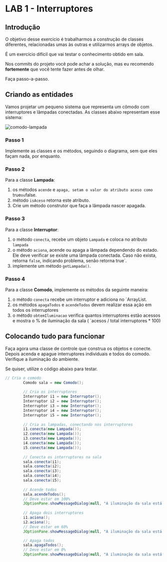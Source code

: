 # LAB 1 - Interruptores

## Introdução

O objetivo desse exercício é trabalharmos a construção de classes diferentes, relacionadas umas às outras e utilizarmos arrays de objetos.

É um exercício difícil que vai testar o conhecimento obtido em sala.

Nos commits do projeto você pode achar a solução, mas eu recomendo **fortemente** que você tente fazer antes de olhar.

Faça passo-a-passo.

## Criando as entidades

Vamos projetar um pequeno sistema que representa um cômodo com interruptores e lâmpadas conectadas. As classes abaixo representam esse sistema:

![comodo-lampada](https://cloud.githubusercontent.com/assets/20231710/24569614/4e5caae6-163d-11e7-898e-3c525d464c81.jpg)

### Passo 1
Implemente as classes e os métodos, seguindo o diagrama, sem que eles façam nada, por enquanto.

### Passo 2
Para a classe **Lampada**:
1. os métodos `acende` e `apaga, setam o valor do atributo aceso como `true` ou `false.
2. método `isAceso` retorna este atributo.
3. Crie um método construtor que faça a lâmpada nascer apagada.

### Passo 3 
Para a classe **Interruptor**:
1. o método `conecta`, recebe um objeto `Lampada` e coloca no atributo `lampada`
2. o método `aciona`, acende ou apaga a lâmpada dependendo do estado. Ele deve verificar se existe uma lâmpada conectada. Caso não exista, retorna `false`, indicando problema, senão retorna true`.
3. implemente um método `getLampada()`.

### Passo 4
Para a classe **Comodo**, implemente os métodos da seguinte maneira:
1. o método `conecta` recebe um interruptor e adiciona no `ArrayList.
2. os métodos `apagaTodos` e `acendeTodos` devem realizar essa ação em todos os interruptores
3. o método `obtemIluminacao` verifica quantos interruptores estão acessos e mostra o % de iluminação da sala ( `acesos / total interruptores * 100)


## Colocando tudo para funcionar

Faça agora uma classe de controle que construa os objetos e conecte. Depois acenda e apague interruptores individuais e todos do comodo. Verifique a iluminação do ambiente.

Se quiser, utilize o código abaixo para testar.

```java
// Cria o comodo
        Comodo sala = new Comodo();
        
        // Cria os interruptores
        Interruptor i1 = new Interruptor();
        Interruptor i2 = new Interruptor();
        Interruptor i3 = new Interruptor();
        Interruptor i4 = new Interruptor();
        Interruptor i5 = new Interruptor();
        
        // Cria as lampadas, conectando nos interruptores
        i1.conecta(new Lampada());
        i2.conecta(new Lampada());
        i3.conecta(new Lampada());
        i4.conecta(new Lampada());
        i5.conecta(new Lampada());
        
        // Conecta os interruptores na sala
        sala.conecta(i1);
        sala.conecta(i2);
        sala.conecta(i3);
        sala.conecta(i4);
        sala.conecta(i5);
        
        // Acende todos
        sala.acendeTodos();
        // Deve estar em 100%
        JOptionPane.showMessageDialog(null, "A iluminação da sala está em "+ sala.obtemIluminacao() + "%");
        
        // Apaga dois interruptores
        i1.aciona();
        i2.aciona();
        // Deve estar em 60%
        JOptionPane.showMessageDialog(null, "A iluminação da sala está em "+ sala.obtemIluminacao() + "%");

        // Apaga todos
        sala.apagaTodos();
        // Deve estar em 0%
        JOptionPane.showMessageDialog(null, "A iluminação da sala está em "+ sala.obtemIluminacao() + "%");
```        


